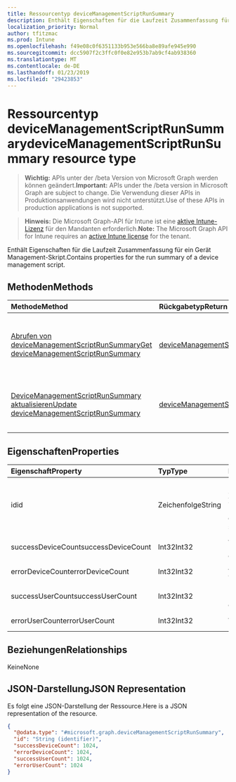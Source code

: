 ```yaml
---
title: Ressourcentyp deviceManagementScriptRunSummary
description: Enthält Eigenschaften für die Laufzeit Zusammenfassung für ein Gerät Management-Skript.
localization_priority: Normal
author: tfitzmac
ms.prod: Intune
ms.openlocfilehash: f49e08c0f6351133b953e566ba8e89afe945e990
ms.sourcegitcommit: dcc5907f2c3ffc0f0e82e953b7ab9cf4ab938360
ms.translationtype: MT
ms.contentlocale: de-DE
ms.lasthandoff: 01/23/2019
ms.locfileid: "29423853"
---
```

# <a name="devicemanagementscriptrunsummary-resource-type"></a><span data-ttu-id="55bcc-103">Ressourcentyp deviceManagementScriptRunSummary</span><span class="sxs-lookup"><span data-stu-id="55bcc-103">deviceManagementScriptRunSummary resource type</span></span>

> <span data-ttu-id="55bcc-104">**Wichtig:** APIs unter der /beta Version von Microsoft Graph werden können geändert.</span><span class="sxs-lookup"><span data-stu-id="55bcc-104">**Important:** APIs under the /beta version in Microsoft Graph are subject to change.</span></span> <span data-ttu-id="55bcc-105">Die Verwendung dieser APIs in Produktionsanwendungen wird nicht unterstützt.</span><span class="sxs-lookup"><span data-stu-id="55bcc-105">Use of these APIs in production applications is not supported.</span></span>

> <span data-ttu-id="55bcc-106">**Hinweis:** Die Microsoft Graph-API für Intune ist eine [aktive Intune-Lizenz](https://go.microsoft.com/fwlink/?linkid=839381) für den Mandanten erforderlich.</span><span class="sxs-lookup"><span data-stu-id="55bcc-106">**Note:** The Microsoft Graph API for Intune requires an [active Intune license](https://go.microsoft.com/fwlink/?linkid=839381) for the tenant.</span></span>

<span data-ttu-id="55bcc-107">Enthält Eigenschaften für die Laufzeit Zusammenfassung für ein Gerät Management-Skript.</span><span class="sxs-lookup"><span data-stu-id="55bcc-107">Contains properties for the run summary of a device management script.</span></span>

## <a name="methods"></a><span data-ttu-id="55bcc-108">Methoden</span><span class="sxs-lookup"><span data-stu-id="55bcc-108">Methods</span></span>
|<span data-ttu-id="55bcc-109">Methode</span><span class="sxs-lookup"><span data-stu-id="55bcc-109">Method</span></span>|<span data-ttu-id="55bcc-110">Rückgabetyp</span><span class="sxs-lookup"><span data-stu-id="55bcc-110">Return Type</span></span>|<span data-ttu-id="55bcc-111">Beschreibung</span><span class="sxs-lookup"><span data-stu-id="55bcc-111">Description</span></span>|
|:---|:---|:---|
|[<span data-ttu-id="55bcc-112">Abrufen von deviceManagementScriptRunSummary</span><span class="sxs-lookup"><span data-stu-id="55bcc-112">Get deviceManagementScriptRunSummary</span></span>](../api/intune-devices-devicemanagementscriptrunsummary-get.md)|[<span data-ttu-id="55bcc-113">deviceManagementScriptRunSummary</span><span class="sxs-lookup"><span data-stu-id="55bcc-113">deviceManagementScriptRunSummary</span></span>](../resources/intune-devices-devicemanagementscriptrunsummary.md)|<span data-ttu-id="55bcc-114">Lesen Sie Eigenschaften und Beziehungen des [DeviceManagementScriptRunSummary](../resources/intune-devices-devicemanagementscriptrunsummary.md) -Objekts.</span><span class="sxs-lookup"><span data-stu-id="55bcc-114">Read properties and relationships of the [deviceManagementScriptRunSummary](../resources/intune-devices-devicemanagementscriptrunsummary.md) object.</span></span>|
|[<span data-ttu-id="55bcc-115">DeviceManagementScriptRunSummary aktualisieren</span><span class="sxs-lookup"><span data-stu-id="55bcc-115">Update deviceManagementScriptRunSummary</span></span>](../api/intune-devices-devicemanagementscriptrunsummary-update.md)|[<span data-ttu-id="55bcc-116">deviceManagementScriptRunSummary</span><span class="sxs-lookup"><span data-stu-id="55bcc-116">deviceManagementScriptRunSummary</span></span>](../resources/intune-devices-devicemanagementscriptrunsummary.md)|<span data-ttu-id="55bcc-117">Aktualisieren Sie die Eigenschaften eines [DeviceManagementScriptRunSummary](../resources/intune-devices-devicemanagementscriptrunsummary.md) -Objekts.</span><span class="sxs-lookup"><span data-stu-id="55bcc-117">Update the properties of a [deviceManagementScriptRunSummary](../resources/intune-devices-devicemanagementscriptrunsummary.md) object.</span></span>|

## <a name="properties"></a><span data-ttu-id="55bcc-118">Eigenschaften</span><span class="sxs-lookup"><span data-stu-id="55bcc-118">Properties</span></span>
|<span data-ttu-id="55bcc-119">Eigenschaft</span><span class="sxs-lookup"><span data-stu-id="55bcc-119">Property</span></span>|<span data-ttu-id="55bcc-120">Typ</span><span class="sxs-lookup"><span data-stu-id="55bcc-120">Type</span></span>|<span data-ttu-id="55bcc-121">Beschreibung</span><span class="sxs-lookup"><span data-stu-id="55bcc-121">Description</span></span>|
|:---|:---|:---|
|<span data-ttu-id="55bcc-122">id</span><span class="sxs-lookup"><span data-stu-id="55bcc-122">id</span></span>|<span data-ttu-id="55bcc-123">Zeichenfolge</span><span class="sxs-lookup"><span data-stu-id="55bcc-123">String</span></span>|<span data-ttu-id="55bcc-124">Das Gerät Management-Skript ausführen Zusammenfassung Entität-Taste.</span><span class="sxs-lookup"><span data-stu-id="55bcc-124">Key of the device management script run summary entity.</span></span>|
|<span data-ttu-id="55bcc-125">successDeviceCount</span><span class="sxs-lookup"><span data-stu-id="55bcc-125">successDeviceCount</span></span>|<span data-ttu-id="55bcc-126">Int32</span><span class="sxs-lookup"><span data-stu-id="55bcc-126">Int32</span></span>|<span data-ttu-id="55bcc-127">Anzahl der Geräte Erfolg.</span><span class="sxs-lookup"><span data-stu-id="55bcc-127">Success device count.</span></span>|
|<span data-ttu-id="55bcc-128">errorDeviceCount</span><span class="sxs-lookup"><span data-stu-id="55bcc-128">errorDeviceCount</span></span>|<span data-ttu-id="55bcc-129">Int32</span><span class="sxs-lookup"><span data-stu-id="55bcc-129">Int32</span></span>|<span data-ttu-id="55bcc-130">Anzahl der Fehler Geräte.</span><span class="sxs-lookup"><span data-stu-id="55bcc-130">Error device count.</span></span>|
|<span data-ttu-id="55bcc-131">successUserCount</span><span class="sxs-lookup"><span data-stu-id="55bcc-131">successUserCount</span></span>|<span data-ttu-id="55bcc-132">Int32</span><span class="sxs-lookup"><span data-stu-id="55bcc-132">Int32</span></span>|<span data-ttu-id="55bcc-133">Benutzeranzahl Erfolg.</span><span class="sxs-lookup"><span data-stu-id="55bcc-133">Success user count.</span></span>|
|<span data-ttu-id="55bcc-134">errorUserCount</span><span class="sxs-lookup"><span data-stu-id="55bcc-134">errorUserCount</span></span>|<span data-ttu-id="55bcc-135">Int32</span><span class="sxs-lookup"><span data-stu-id="55bcc-135">Int32</span></span>|<span data-ttu-id="55bcc-136">Anzahl der Fehler Benutzer.</span><span class="sxs-lookup"><span data-stu-id="55bcc-136">Error user count.</span></span>|

## <a name="relationships"></a><span data-ttu-id="55bcc-137">Beziehungen</span><span class="sxs-lookup"><span data-stu-id="55bcc-137">Relationships</span></span>
<span data-ttu-id="55bcc-138">Keine</span><span class="sxs-lookup"><span data-stu-id="55bcc-138">None</span></span>

## <a name="json-representation"></a><span data-ttu-id="55bcc-139">JSON-Darstellung</span><span class="sxs-lookup"><span data-stu-id="55bcc-139">JSON Representation</span></span>
<span data-ttu-id="55bcc-140">Es folgt eine JSON-Darstellung der Ressource.</span><span class="sxs-lookup"><span data-stu-id="55bcc-140">Here is a JSON representation of the resource.</span></span>
<!-- {
  "blockType": "resource",
  "keyProperty": "id",
  "@odata.type": "microsoft.graph.deviceManagementScriptRunSummary"
}
-->
``` json
{
  "@odata.type": "#microsoft.graph.deviceManagementScriptRunSummary",
  "id": "String (identifier)",
  "successDeviceCount": 1024,
  "errorDeviceCount": 1024,
  "successUserCount": 1024,
  "errorUserCount": 1024
}
```




